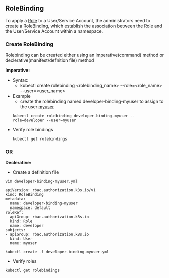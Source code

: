 ## RoleBinding
To apply a [Role](./Roles.md) to a User/Service Account, the administrators need to create a RoleBinding, which establish the association between the Role and the User/Service Account within a namespace.

### Create RoleBinding
Rolebinding can be created either using an imperative(command) method or declerative(manifest/defnition file) method

**Imperative:**
- Syntax:
  - kubectl create rolebinding <rolebinding_name> --role=<role_name> --user=<user_name>
- Example
  - create the rolebinding named developer-binding-myuser to assign to the user [myuser](/User.md)
  ```
  kubectl create rolebinding developer-binding-myuser --role=developer --user=myuser
  ```
- Verify role bindings
  ```
  kubectl get rolebindings
  ```
### OR
**Declerative:**
- Create a definition file
```
vim developer-binding-myuser.yml
```
```
apiVersion: rbac.authorization.k8s.io/v1
kind: RoleBinding
metadata:
  name: developer-binding-myuser
  namespace: default
roleRef:
  apiGroup: rbac.authorization.k8s.io
  kind: Role
  name: developer
subjects:
- apiGroup: rbac.authorization.k8s.io
  kind: User
  name: myuser
```
```
kubectl create -f developer-binding-myuser.yml
```
- Verify roles
```
kubectl get rolebindings
```
